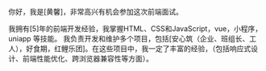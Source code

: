 你好，我是[黄馨]，非常高兴有机会参加这次前端面试。

我拥有[5]年的前端开发经验，我掌握HTML、CSS和JavaScript，vue，小程序，uniapp  等技能。
我负责开发和维护多个项目，包括[安心筑（企业、班组长、工人），好食期，红鲤乐团]。在这些项目中，我一定了丰富的经验，（包括响应式设计、前端性能优化、跨浏览器兼容性等方面）。



